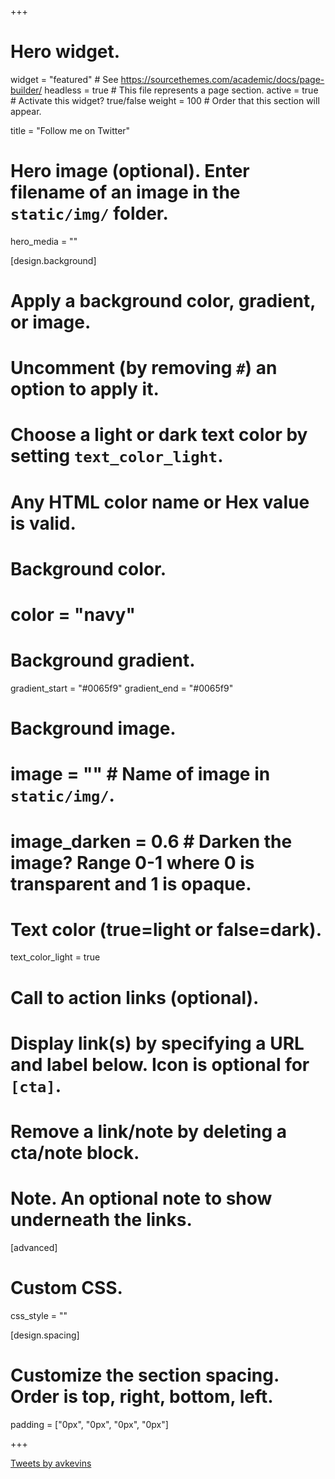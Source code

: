 +++
# Hero widget.
widget = "featured"  # See https://sourcethemes.com/academic/docs/page-builder/
headless = true  # This file represents a page section.
active = true  # Activate this widget? true/false
weight = 100  # Order that this section will appear.

title = "Follow me on Twitter"

# Hero image (optional). Enter filename of an image in the `static/img/` folder.
hero_media = ""

[design.background]
  # Apply a background color, gradient, or image.
  #   Uncomment (by removing `#`) an option to apply it.
  #   Choose a light or dark text color by setting `text_color_light`.
  #   Any HTML color name or Hex value is valid.

  # Background color.
  # color = "navy"
  
  # Background gradient.
  gradient_start = "#0065f9"
  gradient_end = "#0065f9"
  
  # Background image.
  # image = ""  # Name of image in `static/img/`.
  # image_darken = 0.6  # Darken the image? Range 0-1 where 0 is transparent and 1 is opaque.

  # Text color (true=light or false=dark).
  text_color_light = true

# Call to action links (optional).
#   Display link(s) by specifying a URL and label below. Icon is optional for `[cta]`.
#   Remove a link/note by deleting a cta/note block.

# Note. An optional note to show underneath the links.

[advanced]
 # Custom CSS. 
 css_style = ""
 
[design.spacing]
  # Customize the section spacing. Order is top, right, bottom, left.
  padding = ["0px", "0px", "0px", "0px"]
  
+++

<a class="twitter-timeline" data-width="524" data-height="324" href="https://twitter.com/avkevins?ref_src=twsrc%5Etfw">Tweets by avkevins</a> <script async src="https://platform.twitter.com/widgets.js" charset="utf-8"></script>
